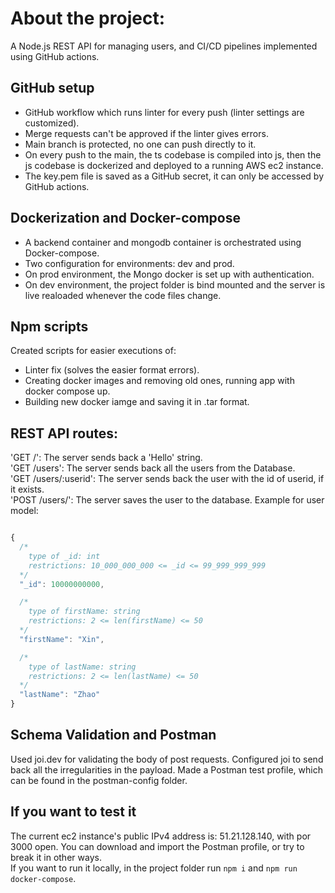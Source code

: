 # About the project:
A Node.js REST API for managing users, and CI/CD pipelines implemented using GitHub actions.



## GitHub setup
- GitHub workflow which runs linter for every push (linter settings are customized).
- Merge requests can't be approved if the linter gives errors.
- Main branch is protected, no one can push directly to it.
- On every push to the main, the ts codebase is compiled into js, then the js codebase is dockerized and deployed to a running AWS ec2 instance.
- The key.pem file is saved as a GitHub secret, it can only be accessed by GitHub actions.

## Dockerization and Docker-compose
- A backend container and mongodb container is orchestrated using Docker-compose.
- Two configuration for environments: dev and prod.
- On prod environment, the Mongo docker is set up with authentication.
- On dev environment, the project folder is bind mounted and the server is live realoaded whenever the code files change.

## Npm scripts
Created scripts for easier executions of:
- Linter fix (solves the easier format errors).
- Creating docker images and removing old ones, running app with docker compose up.
- Building new docker iamge and saving it in .tar format.

## REST API routes:
'GET /': The server sends back a 'Hello' string.  
'GET /users': The server sends back all the users from the Database.  
'GET /users/:userid': The server sends back the user with the id of userid, if it exists.  
'POST /users/': The server saves the user to the database. Example for user model:


```javascript

{
  /*
    type of _id: int
    restrictions: 10_000_000_000 <= _id <= 99_999_999_999
  */
  "_id": 10000000000,

  /*
    type of firstName: string
    restrictions: 2 <= len(firstName) <= 50
  */
  "firstName": "Xin",

  /*
    type of lastName: string
    restrictions: 2 <= len(lastName) <= 50
  */
  "lastName": "Zhao"
}

```

## Schema Validation and Postman
Used joi.dev for validating the body of post requests. Configured joi to send back all the irregularities in the payload.
Made a Postman test profile, which can be found in the postman-config folder.

## If you want to test it
The current ec2 instance's public IPv4 address is: 51.21.128.140, with por 3000 open. You can download and import the Postman profile, or try to break it in other ways.  
If you want to run it locally, in the project folder run ```npm i``` and ```npm run docker-compose```.

